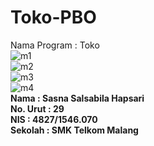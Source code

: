 # Toko-PBO
Nama Program : Toko
<br>
![m1](https://cloud.githubusercontent.com/assets/22133030/25859762/bf641284-3509-11e7-975f-09138f532557.PNG)<br>
![m2](https://cloud.githubusercontent.com/assets/22133030/25859780/c7f1ca18-3509-11e7-93c5-a99eb7b54598.PNG)<br>
![m3](https://cloud.githubusercontent.com/assets/22133030/25859781/c921b77c-3509-11e7-8800-3e9ac3f607e9.PNG)<br>
![m4](https://cloud.githubusercontent.com/assets/22133030/25859786/cace93d8-3509-11e7-9e49-4f8fe7163d10.PNG)
<br>
<b>Nama   : Sasna Salsabila Hapsari<br>
No. Urut  : 29<br>
NIS       : 4827/1546.070<br>
Sekolah   : SMK Telkom Malang</b>
